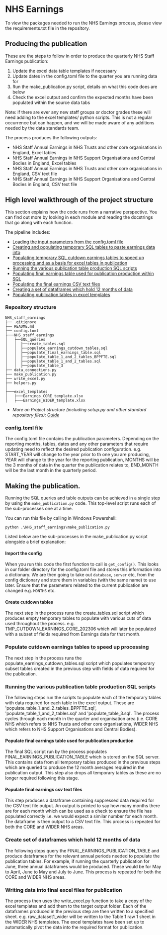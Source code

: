 # NHS Earnings

To view the packages needed to run the NHS Earnings process, please view the requirements.txt file in the repository.


## Producing the publication
These are the steps to follow in order to produce the quarterly NHS Staff Earnings publication:

1. Update the excel data table templates if necessary
2. Update dates in the config.toml file to the quarter you are running data for
3. Run the make_publication.py script, details on what this code does are below
4. Check the excel output and confirm the expected months have been populated within the source data tabs

Note: if there are ever any new staff groups or doctor grades these will need adding to the excel templates/ python scripts. This is not a regular occurrence but can happen, and we will be made aware of any additions needed by the data standards team.

The process produces the following outputs:

- NHS Staff Annual Earnings in NHS Trusts and other core organisations in England, Excel tables
- NHS Staff Annual Earnings in NHS Support Organisations and Central Bodies in England, Excel tables
- NHS Staff Annual Earnings in NHS Trusts and other core organisations in England, CSV text file
- NHS Staff Annual Earnings in NHS Support Organisations and Central Bodies in England, CSV text file


## High level walkthrough of the project structure
This section explains how the code runs from a narrative perspective. You can find out more by looking in each module and reading the docstrings that go along with each function.

The pipeline includes:
* [Loading the input parameters from the config.toml file](#import-the-config)
* [Creating and populating temporary SQL tables to paste earnings data into](#create-cutdown-tables)
* [Populating temporary SQL cutdown earnings tables to speed up processing and as a basis for excel tables in publication](#Populate-cutdown-earnings-tables-to-speed-up-processing)
* [Running the various publication table production SQL scripts](Running-the-various-publication-table-production-SQL-scripts)
* [Populating final earnings table used for publication production within SQL](Populate-final-earnings-table-used-for-publication-production)
* [Populating the final earnings CSV text files](Populate-final-earnings-csv-text-files)
* [Creating a set of dataframes which hold 12 months of data](Create-set-of-dataframes-which-hold-12-months-of-data)
* [Populating publication tables in excel templates](#Writing-data-into-final-excel-files-for-publication)

### Repository structure
```
NHS_staff_earnings
├── .gitignore
├── README.md
├── config.toml
├───NHS_staff_earnings
│   ├──SQL_queries    
│   │  ├──create_tables.sql
│   │  ├──populate_earnings_cutdown_tables.sql
│   │  ├──populate_final_earnings_table.sql
│   │  ├──populate_table_1_and_2_tables_BPPFTE.sql
│   │  ├──populate_table_1_and_2_tables.sql
│   │  ├──populate_table_3
├── data_connections.py
├── make_publication.py
├── write_excel.py
├── helpers.py     
│            
├───excel_templates
│   ├───Earnings_CORE_template.xlsx
│   ├───Earnings_WIDER_template.xlsx    
```
- _More on Project structure (including setup.py and other standard repository files): [Guide](https://github.com/NHSDigital/rap-community-of-practice/blob/main/python/project-structure-and-packaging.md)_

### config.toml file
The config.toml file contains the publication parameters. Depending on the reporting months, tables, dates and any other parameters that require updating need to reflect the desired publication configuration. e.g. START_YEAR will change to the year prior to th one you are producing, YEAR will change to the year for the reporting publication, MONTHS will be the 3 months of data in the quarter the publication relates to, END_MONTH will be the last month in the quarterly period.

## Making the publication.
Running the SQL queries and table outputs can be achieved in a single step by using the `make_publication.py` code. This top-level script runs each of the sub-processes one at a time.

You can run this file by calling in Windows Powershell:
~~~
python .\NHS_staff_earnings\make_publication.py
~~~

Listed below are the sub-processes in the make_publication.py script alongside a brief explanation:

#### Import the config
When you run this code the first function to call is `get_config()`. This looks in our folder directory for the config.toml file and stores this information into a dictionary. We are then going to take out `database`, `server` etc, from the config dictionary and store them in variables (with the same name) to use later. Ensure that the parameters related to the current publication are changed e.g. `MONTHS` etc.

#### Create cutdown tables
The next step in the process runs the create_tables.sql script which produces empty temporary tables to populate with various cuts of data used throughout the process. e.g. TMP_CUTDOWN_EARNINGS_CORE_202306 which will later be populated with a subset of fields required from Earnings data for that month.

### Populate cutdown earnings tables to speed up processing
The next step in the process runs the populate_earnings_cutdown_tables.sql script which populates temporary subset tables created in the previous step with fields of data required for the publication.  

### Running the various publication table production SQL scripts
The following steps run the scripts to populate each of the temporary tables with data required for each table in the excel output. These are 'populate_table_1_and_2_tables_BPPFTE.sql', 'populate_table_1_and_2_tables.sql' and 'populate_table_3.sql'. The process cycles through each month in the quarter and organisation area (i.e. CORE NHS which refers to NHS Trusts and other core organisations, WIDER NHS which refers to NHS Support Organisations and Central Bodies).

#### Populate final earnings table used for publication production
The final SQL script run by the process populates FINAL_EARNINGS_PUBLICATION_TABLE which is stored on the SQL server. This contains data from all temporary tables produced in the previous steps which are queried to produce the 12 month averages required in the publication output. This step also drops all temporary tables as these are no longer required following this stage.

#### Populate final earnings csv text files
This step produces a dataframe containing suppressed data required for the CSV text file output. An output is printed to say how many months there are for each month which can be used as a check to ensure the file has populated correctly i.e. we would expect a similar number for each month. The dataframe is then output to a CSV text file. This process is repeated for both the CORE and WIDER NHS areas.

### Create set of dataframes which hold 12 months of data
The following steps query the FINAL_EARNINGS_PUBLICATION_TABLE and produce dataframes for the relevant annual periods needed to populate the publication tables. For example, if running the quarterly publication for June, three annual dataframes would be produced. These would be for May to April, June to May and July to June. This process is repeated for both the CORE and WIDER NHS areas.   

### Writing data into final excel files for publication
The process then uses the write_excel.py function to take a copy of the excel templates and add them to the target output folder. Each of the dataframes produced in the previous step are then written to a specified sheet. e.g. raw_dataset1_wider will be written to the Table 1 raw 1 sheet in the WIDER NHS templates. The excel templates have been set up to automatically pivot the data into the required format for publication.

